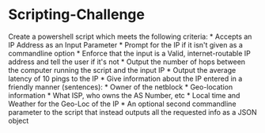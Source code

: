 # Scripting-Challenge
Create a powershell script which meets the following criteria: * Accepts an IP Address as an Input Parameter   * Prompt for the IP if it isn't given as a commandline option   * Enforce that the input is a Valid, internet-routable IP address and tell the user if it's not * Output the number of hops between the computer running the script and the input IP * Output the average latency of 10 pings to the IP * Give information about the IP entered in a friendly manner (sentences):   * Owner of the netblock   * Geo-location information   * What ISP, who owns the AS Number, etc   * Local time and Weather for the Geo-Loc of the IP * An optional second commandline parameter to the script that instead outputs all the requested info as a JSON object
